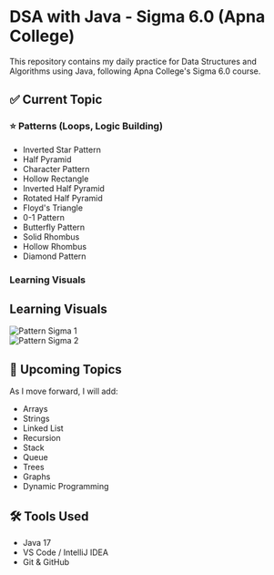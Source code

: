 # DSA with Java - Sigma 6.0 (Apna College)

This repository contains my daily practice for Data Structures and Algorithms using Java, following Apna College's Sigma 6.0 course.

## ✅ Current Topic

### ⭐ Patterns (Loops, Logic Building)

- Inverted Star Pattern
- Half Pyramid
- Character Pattern
- Hollow Rectangle
- Inverted Half Pyramid
- Rotated Half Pyramid
- Floyd's Triangle
- 0-1 Pattern
- Butterfly Pattern
- Solid Rhombus
- Hollow Rhombus
- Diamond Pattern

### Learning Visuals

## Learning Visuals

![Pattern Sigma 1](assets/screenshots/patternsigma1.png)  
![Pattern Sigma 2](assets/screenshots/patternsigma2.png)


## 🚀 Upcoming Topics

As I move forward, I will add:
- Arrays
- Strings
- Linked List
- Recursion
- Stack
- Queue
- Trees
- Graphs
- Dynamic Programming

## 🛠️ Tools Used

- Java 17
- VS Code / IntelliJ IDEA
- Git & GitHub
